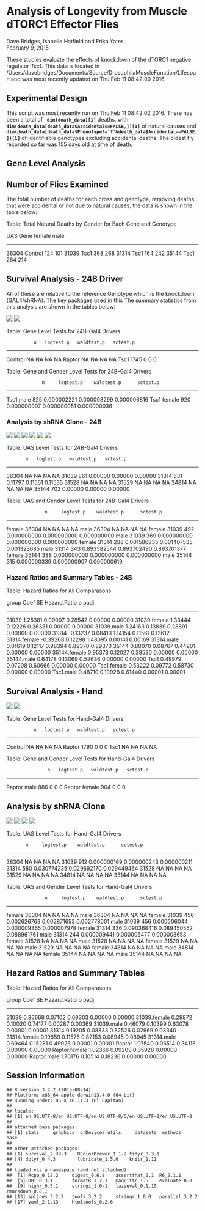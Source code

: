 # Analysis of Longevity from Muscle dTORC1 Effector Flies
 Dave Bridges, Isabelle Hatfield and Erika Yates  
February 9, 2015  



These studies evaluate the effects of knockdown of the dTORC1 negative regulator *Tsc1*.  This data is located in /Users/davebridges/Documents/Source/DrosophilaMuscleFunction/Lifespan and was most recently updated on Thu Feb 11 08:42:00 2016.

## Experimental Design



This script was most recently run on Thu Feb 11 08:42:02 2016.  There has been a total of **` dim(death_data)[1]`** deaths, with **` dim(death_data[death_data$Accidental==FALSE,])[1]`** of natural causes and **` dim(death_data[death_data$Phenotype!='?'&death_data$Accidental==FALSE,])[1]`** of identifiable genotypes excluding accidental deaths.  The oldest fly recorded so far was 155 days old at time of death.

## Gene Level Analysis





## Number of Flies Examined

The total number of deaths for each cross and genotype, removing deaths that were accidental or not due to natural causes, the data is shown in the table below:


Table: Total Natural Deaths by Gender for Each Gene and Genotype

UAS     Gene       female   male
------  --------  -------  -----
36304   Control       124    101
31039   Tsc1          368    268
31314   Tsc1          164    242
35144   Tsc1          264    214

## Survival Analysis - 24B Driver

All of these are relative to the reference Genotype which is the knockdown (GAL4/shRNA).  The key packages used in this The summary statistics from this analysis are shown in the tables below:

![](longevity-analysis-tsc_files/figure-html/survival-analysis-24b-by-gene-1.png) ![](longevity-analysis-tsc_files/figure-html/survival-analysis-24b-by-gene-2.png) 


Table: Gene Level Tests for 24B-Gal4 Drivers

              n   logtest.p   waldtest.p   sctest.p
--------  -----  ----------  -----------  ---------
Control      NA          NA           NA         NA
Raptor       NA          NA           NA         NA
Tsc1       1745           0            0          0



Table: Gene and Gender Level  Tests for 24B-Gal4 Drivers

                 n     logtest.p    waldtest.p      sctest.p
------------  ----  ------------  ------------  ------------
Tsc1 male      825   0.000002221   0.000008299   0.000006816
Tsc1 female    920   0.000000007   0.000000051   0.000000036

### Analysis by shRNA Clone - 24B


![](longevity-analysis-tsc_files/figure-html/survival-analysis-24b-by-UAS-1.png) ![](longevity-analysis-tsc_files/figure-html/survival-analysis-24b-by-UAS-2.png) ![](longevity-analysis-tsc_files/figure-html/survival-analysis-24b-by-UAS-3.png) ![](longevity-analysis-tsc_files/figure-html/survival-analysis-24b-by-UAS-4.png) ![](longevity-analysis-tsc_files/figure-html/survival-analysis-24b-by-UAS-5.png) ![](longevity-analysis-tsc_files/figure-html/survival-analysis-24b-by-UAS-6.png) 


Table: UAS Level Tests for 24B-Gal4 Drivers

           n   logtest.p   waldtest.p   sctest.p
------  ----  ----------  -----------  ---------
36304     NA          NA           NA         NA
31039    861     0.00000      0.00000    0.00000
31314    631     0.11797      0.11561    0.11535
31528     NA          NA           NA         NA
31529     NA          NA           NA         NA
34814     NA          NA           NA         NA
35144    703     0.00000      0.00000    0.00000



Table: UAS and Gender Level  Tests for 24B-Gal4 Drivers

                  n     logtest.p    waldtest.p      sctest.p
-------------  ----  ------------  ------------  ------------
female 36304     NA            NA            NA            NA
male 36304       NA            NA            NA            NA
female 31039    492   0.000000000   0.000000000   0.000000000
male 31039      369   0.000000000   0.000000000   0.000000000
female 31314    288   0.001586835   0.001407535   0.001323685
male 31314      343   0.893582544   0.893702490   0.893701377
female 35144    388   0.000000000   0.000000000   0.000000000
male 35144      315   0.000000339   0.000000907   0.000000619

### Hazard Ratios and Summary Tables - 24B


Table: Hazard Ratios for All Comparasons

group               Coef        SE   Hazard.Ratio         p      padj
-------------  ---------  --------  -------------  --------  --------
31039            1.25381   0.09007        0.28542   0.00000   0.00000
31039.female     1.33444   0.12226        0.26331   0.00000   0.00000
31039.male       1.24163   0.13839        0.28891   0.00000   0.00000
31314           -0.13237   0.08413        1.14154   0.11561   0.12612
31314.female    -0.39268   0.12298        1.48095   0.00141   0.00169
31314.male       0.01619   0.12117        0.98394   0.89370   0.89370
35144            0.80070   0.08767        0.44901   0.00000   0.00000
35144.female     0.95373   0.12027        0.38530   0.00000   0.00000
35144.male       0.64178   0.13069        0.52636   0.00000   0.00000
Tsc1             0.49979   0.07208        0.60666   0.00000   0.00000
Tsc1.female      0.53222   0.09772        0.58730   0.00000   0.00000
Tsc1.male        0.48710   0.10928        0.61440   0.00001   0.00001

## Survival Analysis - Hand

![](longevity-analysis-tsc_files/figure-html/survival-analysis-hand-by-gene-1.png) ![](longevity-analysis-tsc_files/figure-html/survival-analysis-hand-by-gene-2.png) 


Table: Gene Level Tests for Hand-Gal4 Drivers

              n   logtest.p   waldtest.p   sctest.p
--------  -----  ----------  -----------  ---------
Control      NA          NA           NA         NA
Raptor     1790           0            0          0
Tsc1         NA          NA           NA         NA



Table: Gene and Gender Level  Tests for Hand-Gal4 Drivers

                   n   logtest.p   waldtest.p   sctest.p
--------------  ----  ----------  -----------  ---------
Raptor male      886           0            0          0
Raptor female    904           0            0          0

## Analysis by shRNA Clone


![](longevity-analysis-tsc_files/figure-html/survival-analysis-hand-by-UAS-1.png) ![](longevity-analysis-tsc_files/figure-html/survival-analysis-hand-by-UAS-2.png) ![](longevity-analysis-tsc_files/figure-html/survival-analysis-hand-by-UAS-3.png) ![](longevity-analysis-tsc_files/figure-html/survival-analysis-hand-by-UAS-4.png) 


Table: UAS Level Tests for Hand-Gal4 Drivers

           n     logtest.p    waldtest.p      sctest.p
------  ----  ------------  ------------  ------------
36304     NA            NA            NA            NA
31039    912   0.000000169   0.000000243   0.000000211
31314    580   0.030774235   0.029692170   0.029449464
31528     NA            NA            NA            NA
31529     NA            NA            NA            NA
34814     NA            NA            NA            NA
35144     NA            NA            NA            NA



Table: UAS and Gender Level  Tests for Hand-Gal4 Drivers

                  n     logtest.p    waldtest.p      sctest.p
-------------  ----  ------------  ------------  ------------
female 36304     NA            NA            NA            NA
male 36304       NA            NA            NA            NA
female 31039    456   0.002626763   0.002871653   0.002778001
male 31039      456   0.000006044   0.000009365   0.000007978
female 31314    336   0.090368416   0.089450552   0.088961761
male 31314      244   0.000009441   0.000005477   0.000003653
female 31528     NA            NA            NA            NA
male 31528       NA            NA            NA            NA
female 31529     NA            NA            NA            NA
male 31529       NA            NA            NA            NA
female 34814     NA            NA            NA            NA
male 34814       NA            NA            NA            NA
female 35144     NA            NA            NA            NA
male 35144       NA            NA            NA            NA

## Hazard Ratios and Summary Tables


Table: Hazard Ratios for All Comparasons

group               Coef        SE   Hazard.Ratio         p      padj
--------------  --------  --------  -------------  --------  --------
31039            0.36668   0.07102        0.69303   0.00000   0.00000
31039.female     0.29872   0.10020        0.74177   0.00287   0.00369
31039.male       0.46079   0.10399        0.63078   0.00001   0.00001
31314            0.19205   0.08833        0.82526   0.02969   0.03340
31314.female     0.19659   0.11575        0.82153   0.08945   0.08945
31314.male       0.69464   0.15281        0.49926   0.00001   0.00001
Raptor           1.07540   0.06514        0.34116   0.00000   0.00000
Raptor.female    1.02366   0.09209        0.35928   0.00000   0.00000
Raptor.male      1.70176   0.10514        0.18236   0.00000   0.00000


## Session Information


```
## R version 3.2.2 (2015-08-14)
## Platform: x86_64-apple-darwin13.4.0 (64-bit)
## Running under: OS X 10.11.3 (El Capitan)
## 
## locale:
## [1] en_US.UTF-8/en_US.UTF-8/en_US.UTF-8/C/en_US.UTF-8/en_US.UTF-8
## 
## attached base packages:
## [1] stats     graphics  grDevices utils     datasets  methods   base     
## 
## other attached packages:
## [1] survival_2.38-3    RColorBrewer_1.1-2 tidyr_0.3.1       
## [4] dplyr_0.4.3        lubridate_1.5.0    knitr_1.11        
## 
## loaded via a namespace (and not attached):
##  [1] Rcpp_0.12.2     digest_0.6.8    assertthat_0.1  R6_2.1.1       
##  [5] DBI_0.3.1       formatR_1.2.1   magrittr_1.5    evaluate_0.8   
##  [9] highr_0.5.1     stringi_1.0-1   lazyeval_0.1.10 rmarkdown_0.8.1
## [13] splines_3.2.2   tools_3.2.2     stringr_1.0.0   parallel_3.2.2 
## [17] yaml_2.1.13     htmltools_0.2.6
```
